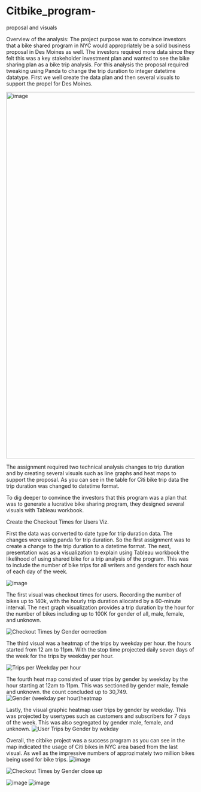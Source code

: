# Citbike_program-
proposal and visuals 

Overview of the analysis: 
The project purpose was to convince investors that a bike shared program in NYC would appropriately be a solid business proposal in Des Moines as well. The investors required more data since they felt this was a key stakeholder investment plan and wanted to see the bike sharing plan as a bike trip analysis. For this analysis the proposal required tweaking using Panda to change the trip duration to integer datetime datatype. First we well create the data plan and then several visuals to support the propel for Des Moines. 

<img width="981" alt="image" src="https://user-images.githubusercontent.com/107796290/200091541-9cae730b-26ec-4c69-9e99-cf1b0799e3ab.png">


 The assignment required two technical analysis changes to trip duration and by creating several visuals such as line graphs and heat maps to support the proposal. As you can see in the table for Citi bike trip data the trip duration was changed to datetime format.  

To dig deeper to convince the investors that this program was a plan that was to generate a lucrative bike sharing program, they designed several visuals with Tableau workbook. 

Create the Checkout Times for Users Viz.


First the data was converted to date type for trip duration data. The changes were using panda for trip duration. So the first assignment was to create a change to the trip duration to a datetime format. The next, presentation was as a visualization to explain using Tableau workbook the likelihood of using shared bike for a trip analysis of the program. This was to include the number of bike trips for all writers and genders for each hour of each day of the week. 


![image](https://user-images.githubusercontent.com/107796290/200091527-cc7c5c2e-b8d9-4f6f-89ab-b69dc196c5da.png)






  The first visual was checkout times for users. Recording the number of bikes up to 140k, with the hourly trip duration allocated by a 60-minute interval. 
The next graph visualization provides a trip duration by the hour for the number of bikes including up to 100K for gender of all, male, female, and unknown. 

![Checkout Times by Gender ocrrection](https://user-images.githubusercontent.com/107796290/200091826-bcf42e6b-a751-439d-9416-bd6d5e98bd4e.png)


 The third visual was a heatmap of the trips by weekday per hour. the hours started from 12 am to 11pm. With the stop time projected daily seven days of the week for the trips by weekday per hour. 
 
![Trips per Weekday per hour](https://user-images.githubusercontent.com/107796290/200091890-b34a5409-780e-4811-a591-dab76a269bc5.png)
 
 
 The fourth heat map consisted of user trips by gender by weekday by the hour starting at 12am to 11pm. This was sectioned by gender male, female and unknown. the count concluded up to 30,749. 
![Gender (weekday per hour)heatmap](https://user-images.githubusercontent.com/107796290/200091911-e40d9539-1801-4ca1-a418-4ce5b54f30f8.png)

 Lastly, the visual graphic heatmap user trips by gender by weekday. This was projected by usertypes such as customers and subscribers for 7 days of the week. This was also segregated by gender male, female, and unknown.
 ![User Trips by Gender by wekday](https://user-images.githubusercontent.com/107796290/200092009-539a180a-45df-44e1-b4ef-010483d3fd68.png)

 
Overall, the citbike project was a success program as you can see in the map indicated the usage of Citi bikes in NYC area based from the last visual. As well as the impressive numbers of approzimately two million bikes being used for bike trips.
![image](https://user-images.githubusercontent.com/107796290/200091609-ec848937-93aa-43e8-a9d0-fc5c0c8656f0.png)

![Checkout Times by Gender close up](https://user-images.githubusercontent.com/107796290/200091690-6f389ab2-c279-4b37-be24-09ca707d2ea7.png)

![image](https://user-images.githubusercontent.com/107796290/200091549-3450a4e4-884e-4bdc-a1a8-4d7cfcb5392f.png)
![image](https://user-images.githubusercontent.com/107796290/200091386-32c696ea-1aa0-4209-b205-4d490d090445.png)
